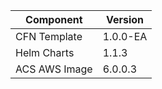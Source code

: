 | Component    | Version |
| -------------| --------|
| CFN Template | 1.0.0-EA|
| Helm Charts  | 1.1.3   |
| ACS AWS Image| 6.0.0.3 |